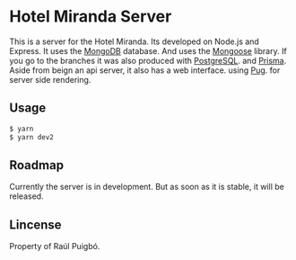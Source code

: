 # Hotel Miranda Server

This is a server for the Hotel Miranda.
Its developed on Node.js and Express.
It uses the [MongoDB](https://www.mongodb.com/) database. And uses the [Mongoose](https://mongoosejs.com/) library.
If you go to the branches it was also produced with [PostgreSQL](https://www.postgresql.org/). and [Prisma](https://www.prisma.io/).
Aside from beign an api server, it also has a web interface. using [Pug](https://pugjs.org/). for server side rendering.

## Usage

```bash	
$ yarn
$ yarn dev2
```

## Roadmap

Currently the server is in development.
But as soon as it is stable, it will be released.

## Lincense

Property of Raúl Puigbó.